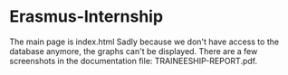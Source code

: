 # Erasmus-Internship

The main page is index.html
Sadly because we don't have access to the database anymore, the graphs can't be displayed.
There are a few screenshots in the documentation file: TRAINEESHIP-REPORT.pdf.
